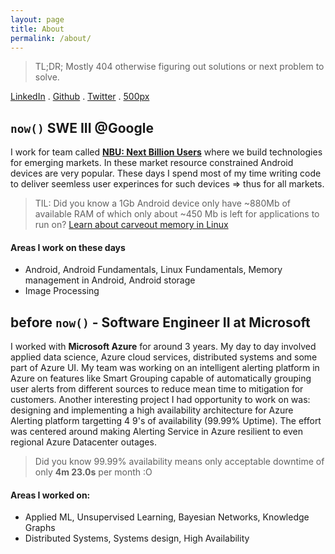 ```yaml
---
layout: page
title: About
permalink: /about/
---
```


> TL;DR; Mostly 404 otherwise figuring out solutions or next problem to solve.

[LinkedIn](https://www.linkedin.com/in/minhazav/) . [Github](https://github.com/mebjas) . [Twitter](https://twitter.com/minhazav) . [500px](https://500px.com/mebjas)

## `now()` SWE III @Google

I work for team called **[NBU: Next Billion Users](https://www.blog.google/technology/next-billion-users)** where we build technologies for emerging markets. In these market resource constrained Android devices are very popular. These days I spend most of my time writing code to deliver seemless user experinces for such devices => thus for all markets.

 > TIL: Did you know a 1Gb Android device only have ~880Mb of available RAM of which only about ~450 Mb is left for applications to run on? [Learn about carveout memory in Linux](https://developer.toradex.com/knowledge-base/carveout-memory-(linux))

#### Areas I work on these days
 - Android, Android Fundamentals, Linux Fundamentals, Memory management in Android, Android storage
 - Image Processing
 
## before `now()` - Software Engineer II at Microsoft
I worked with **Microsoft Azure** for around 3 years. My day to day involved applied data science, Azure cloud services, distributed systems and some part of Azure UI. My team was working on an intelligent alerting platform in Azure on features like Smart Grouping capable of automatically grouping user alerts from different sources to reduce mean time to mitigation for customers. Another interesting project I had opportunity to work on was: designing and implementing a high availability architecture for Azure Alerting platform targetting 4 9's of availability (99.99% Uptime). The effort was centered around making Alerting Service in Azure resilient to even regional Azure Datacenter outages.

> Did you know 99.99% availability means only acceptable downtime of only **4m 23.0s** per month :O

#### Areas I worked on:
 - Applied ML, Unsupervised Learning, Bayesian Networks, Knowledge Graphs
 - Distributed Systems, Systems design, High Availability
